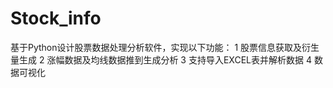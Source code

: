 # Stock_info
 基于Python设计股票数据处理分析软件，实现以下功能：
1 股票信息获取及衍生量生成
2 涨幅数据及均线数据推到生成分析
3 支持导入EXCEL表并解析数据
4 数据可视化      
